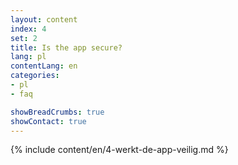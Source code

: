 ```yaml
---
layout: content
index: 4
set: 2
title: Is the app secure?
lang: pl
contentLang: en
categories:
- pl
- faq

showBreadCrumbs: true
showContact: true
---
```

{% include content/en/4-werkt-de-app-veilig.md %}

